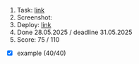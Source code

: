 1. Task: [link](https://github.com/)
2. Screenshot:
3. Deploy: [link](https://github.com/)
4. Done 28.05.2025 / deadline 31.05.2025
5. Score: 75 / 110

- [x] example (40/40)
